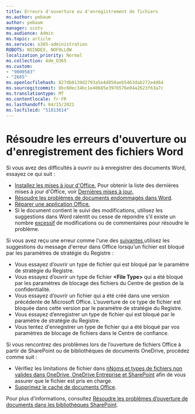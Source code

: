 ```yaml
---
title: Erreurs d'ouverture ou d'enregistrement de fichiers
ms.author: pebaum
author: pebaum
manager: scotv
ms.audience: Admin
ms.topic: article
ms.service: o365-administration
ROBOTS: NOINDEX, NOFOLLOW
localization_priority: Normal
ms.collection: Adm_O365
ms.custom:
- "9000583"
- "2685"
ms.openlocfilehash: 827db0139d2793a5e4d850aeb5463dab272e4d64
ms.sourcegitcommit: 8bc60ec34bc1e40685e3976576e04a2623f63a7c
ms.translationtype: MT
ms.contentlocale: fr-FR
ms.lasthandoff: 04/15/2021
ms.locfileid: "51813614"
---
```

# <a name="resolve-errors-opening-or-saving-word-files"></a>Résoudre les erreurs d'ouverture ou d'enregistrement des fichiers Word

Si vous avez des difficultés à ouvrir ou à enregistrer des documents Word, essayez ce qui suit :

- [Installez les mises à jour d'Office.](https://support.office.com/article/2ab296f3-7f03-43a2-8e50-46de917611c5) Pour obtenir la liste des dernières mises à jour d'Office, voir [Dernières mises à jour.](https://docs.microsoft.com/officeupdates/office-updates-msi)
- [Résoudre les problèmes de documents endommagés dans Word](https://docs.microsoft.com/office/troubleshoot/word/damaged-documents-in-word).
- [Réparer une application Office.](https://support.office.com/Article/Repair-an-Office-application-7821d4b6-7c1d-4205-aa0e-a6b40c5bb88b)
- Si le document contient le suivi des modifications, utilisez les suggestions dans Word ralentit ou cesse de répondre s'il existe un nombre [excessif](https://docs.microsoft.com/office/troubleshoot/word/word-stops-responding) de modifications ou de commentaires pour résoudre le problème.

Si vous avez reçu une erreur comme l'une des [suivantes,](https://docs.microsoft.com/office/troubleshoot/settings/file-blocked-in-office)utilisez les suggestions du message d'erreur dans Office lorsqu'un fichier est bloqué par les paramètres de stratégie du Registre :

- Vous essayez d’ouvrir un type de fichier qui est bloqué par le paramètre de stratégie du Registre.
- Vous essayez d’ouvrir un type de fichier **\<File Type\>** qui a été bloqué par les paramètres de blocage des fichiers du Centre de gestion de la confidentialité.
- Vous essayez d’ouvrir un fichier qui a été créé dans une version précédente de Microsoft Office. L’ouverture de ce type de fichier est bloquée dans cette version par le paramètre de stratégie du Registre.
- Vous essayez d’enregistrer un type de fichier qui est bloqué par le paramètre de stratégie du Registre.
- Vous tentez d'enregistrer un type de fichier qui a été bloqué par vos paramètres de blocage de fichiers dans le Centre de confiance.

Si vous rencontrez des problèmes lors de l’ouverture de fichiers Office à partir de SharePoint ou de bibliothèques de documents OneDrive, procédez comme suit :

- Vérifiez les limitations de fichier dans [nNoms et types de fichiers non valides dans OneDrive, OneDrive Entreprise et SharePoint](https://support.office.com/article/64883a5d-228e-48f5-b3d2-eb39e07630fa) afin de vous assurer que le fichier est pris en charge. 
- [Supprimez le cache de documents Office](https://support.office.com/article/b1d3765e-d71b-4bb8-99ca-acd22c42995d
). 

Pour plus d’informations, consultez [Résoudre les problèmes d’ouverture de documents dans les bibliothèques SharePoint](https://support.office.com/article/31329fa1-4ad0-47fc-95d8-bb0c5b12a536).